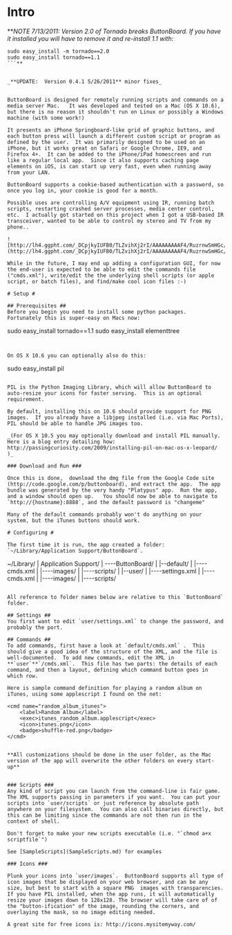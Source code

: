 # Intro #

**_NOTE 7/13/2011:  Version 2.0 of Tornado breaks ButtonBoard. If you have it installed you will have to remove it and re-install 1.1 with:_
```
sudo easy_install -m tornado==2.0
sudo easy_install tornado==1.1
```**


_**UPDATE:  Version 0.4.1 5/26/2011** minor fixes_


ButtonBoard is designed for remotely running scripts and commands on a media server Mac.   It was developed and tested on a Mac (OS X 10.6), but there is no reason it shouldn't run on Linux or possibly a Windows machine (with some work!)

It presents an iPhone Springboard-like grid of graphic buttons, and each button press will launch a different custom script or program as defined by the user.  It was primarily designed to be used on an iPhone, but it works great on Safari or Google Chrome, IE9, and Firefox 4+.  It can be added to the iPhone/iPad homescreen and run like a regular local app.  Since it also supports caching page elements on iOS, is can start up very fast, even when running away from your LAN.

ButtonBoard supports a cookie-based authentication with a password, so once you log in, your cookie is good for a month.

Possible uses are controlling A/V equipment using IR, running batch scripts, restarting crashed server processes, media center control, etc.  I actually got started on this project when I got a USB-based IR transceiver, wanted to be able to control my stereo and TV from my phone..

![http://lh4.ggpht.com/_DCpjkyIUFB0/TLZvihXj2rI/AAAAAAAAAF4/RuzrnwSmHGc/s400/Photo%20Oct%2013%2C%207%2045%2013%20PM.jpg](http://lh4.ggpht.com/_DCpjkyIUFB0/TLZvihXj2rI/AAAAAAAAAF4/RuzrnwSmHGc/s400/Photo%20Oct%2013%2C%207%2045%2013%20PM.jpg)

While in the future, I may end up adding a configuration GUI, for now the end-user is expected to be able to edit the commands file ("cmds.xml"), write/edit the the underlying shell scripts (or apple script, or batch files), and find/make cool icon files :-)

# Setup #

## Prerequisites ##
Before you begin you need to install some python packages.  Fortunately this is super-easy on Macs now:

```
sudo easy_install tornado==1.1
sudo easy_install elementtree
```


On OS X 10.6 you can optionally also do this:
```
sudo easy_install pil
```

PIL is the Python Imaging Library, which will allow ButtonBoard to auto-resize your icons for faster serving.  This is an optional requirement.

By default, installing this on 10.6 should provide support for PNG images.  If you already have a libjpeg installed (i.e. via Mac Ports), PIL should be able to handle JPG images too.

_(For OS X 10.5 you may optionally download and install PIL manually. Here is a blog entry detailing how: http://passingcuriosity.com/2009/installing-pil-on-mac-os-x-leopard/  )_

### Download and Run ###

Once this is done,  download the dmg file from the Google Code site (http://code.google.com/p/buttonboard), and extract the app.  The app bundle was generated by the very handy "Platypus" app.  Run the app, and a window should open up.   You should now be able to navigate to `http://{hostname}:8888`, and the default password is "changeme"

Many of the default commands probably won't do anything on your system, but the iTunes buttons should work.

# Configuring #

The first time it is run, the app created a folder: `~/Library/Application Support/ButtonBoard`.

```


~/Library/
	|
	Application Support/
		|
		----ButtonBoard/
			  |
			  |--default/
			  |    |----cmds.xml
			  |    |----images/
			  |    |----scripts/
			  |
			  |--user/
			  |    |----settings.xml
			  |    |----cmds.xml
			  |    |----images/
			  |    |----scripts/
```

All reference to folder names below are relative to this `ButtonBoard` folder.

## Settings ##
You first want to edit `user/settings.xml` to change the password, and probably the port.

## Commands ##
To add commands, first have a look at `default/cmds.xml` .  This should give a good idea of the structure of the XML, and the file is well-documented.  To add new commands, edit the XML in **`user`**`/cmds.xml`.  This file has two parts: the details of each command, and then a layout, defining which command button goes in which row.

Here is sample command definition for playing a random album on iTunes, using some applescript I found on the net:

```
	<cmd name="random_album_itunes">
		<label>Random Album</label>
		<exec>itunes_random_album.applescript</exec>
		<icon>itunes.png</icon>
		<badge>shuffle-red.png</badge>
	</cmd>
```

**All customizations should be done in the user folder, as the Mac version of the app will overwrite the other folders on every start-up**


### Scripts ###
Any kind of script you can launch from the command-line is fair game.  The XML supports passing in parameters if you want.  You can put your scripts into `user/scripts` or just reference by absolute path anywhere on your filesystem.  You can also call binaries directly, but this can be limiting since the commands are not then run in the context of shell.

Don't forget to make your new scripts executable (i.e. "`chmod a+x scriptfile`")

See [SampleScripts](SampleScripts.md) for examples

### Icons ###

Plunk your icons into `user/images`.  ButtonBoard supports all type of icon images that be displayed on your web browser, and can be any size, but best to start with a square PNG  images with transparencies.  If you have PIL installed, when the app runs, it will automatically resize your images down to 128x128. The browser will take care of of the "button-ification" of the image, rounding the corners, and overlaying the mask, so no image editing needed.

A great site for free icons is: http://icons.mysitemyway.com/